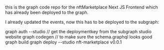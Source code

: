 this is the graph code repo for the nftMarketplace Next JS Frontend which has already been deployed to the graph.

I already updated the events, now this has to be deployed to the subgraph:

graph auth --studio <Deploy-Key> // get the deploymentkey from the subgraph studio website
graph codegen // to make sure the schema.graphql looks good
graph build
graph deploy --studio nft-marketplace
v0.0.1
